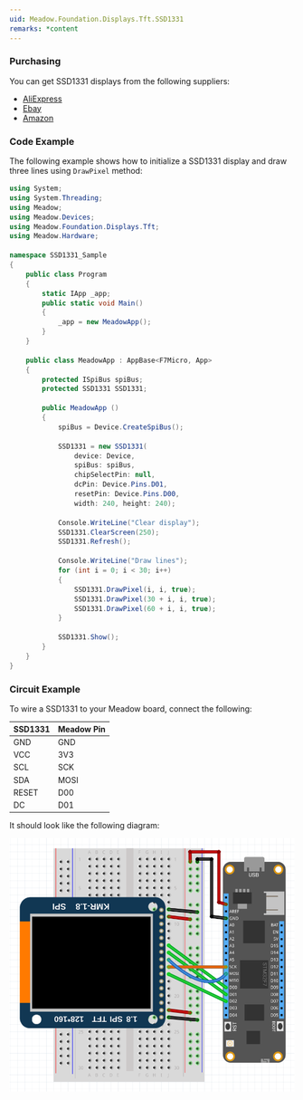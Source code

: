 ```yaml
---
uid: Meadow.Foundation.Displays.Tft.SSD1331
remarks: *content
---
```


### Purchasing

You can get SSD1331 displays from the following suppliers:

* [AliExpress]()
* [Ebay]()
* [Amazon]()

### Code Example

The following example shows how to initialize a SSD1331 display and draw three lines using `DrawPixel` method:

```csharp
using System;
using System.Threading;
using Meadow;
using Meadow.Devices;
using Meadow.Foundation.Displays.Tft;
using Meadow.Hardware;

namespace SSD1331_Sample
{
    public class Program
    {
        static IApp _app; 
        public static void Main()
        {
            _app = new MeadowApp();
        }
    }
    
    public class MeadowApp : AppBase<F7Micro, App>
    {
        protected ISpiBus spiBus;
        protected SSD1331 SSD1331;

        public MeadowApp ()
        {
            spiBus = Device.CreateSpiBus();

            SSD1331 = new SSD1331(
                device: Device, 
                spiBus: spiBus,
                chipSelectPin: null,
                dcPin: Device.Pins.D01,
                resetPin: Device.Pins.D00,
                width: 240, height: 240);

            Console.WriteLine("Clear display");
            SSD1331.ClearScreen(250);
            SSD1331.Refresh();

            Console.WriteLine("Draw lines");
            for (int i = 0; i < 30; i++)
            {
                SSD1331.DrawPixel(i, i, true);
                SSD1331.DrawPixel(30 + i, i, true);
                SSD1331.DrawPixel(60 + i, i, true);
            }

            SSD1331.Show(); 
        }
    }
}
```

### Circuit Example

 To wire a SSD1331 to your Meadow board, connect the following:

| SSD1331  | Meadow Pin |
|---------|------------|
| GND     | GND        |
| VCC     | 3V3        |
| SCL     | SCK        |
| SDA     | MOSI       |
| RESET   | D00        |
| DC      | D01        |

It should look like the following diagram:

![](../../API_Assets/Meadow.Foundation.Displays.Tft.SSD1331/SSD1331_Fritzing.png)
